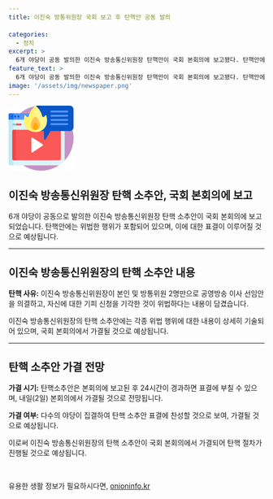 ```yaml
---
title: 이진숙 방통위원장 국회 보고 후 탄핵안 공동 발의

categories:
  - 정치
excerpt: >
  6개 야당이 공동 발의한 이진숙 방송통신위원장 탄핵안이 국회 본회의에 보고됐다. 탄핵안에는 방통위원 2명만으로 공영방송 이사 선임안을 의결하고 기피 신청 기각한 것 등이 탄핵 사유로 담겼다. 탄핵소추안은 24시간 후 표결될 수 있어, 내일(2일) 본회의에서 가결될 것으로 예상된다. ※ 당신의 제보가 뉴스가 됩니다 [카카오톡] YTN 검색해 채널 추가 [전화] 02-398-8585 [메일] social@ytn.co.kr
feature_text: >
  6개 야당이 공동 발의한 이진숙 방송통신위원장 탄핵안이 국회 본회의에 보고됐다. 탄핵안에는 방통위원 2명만으로 공영방송 이사 선임안을 의결하고 기피 신청 기각한 것 등이 탄핵 사유로 담겼다. 탄핵소추안은 24시간 후 표결될 수 있어, 내일(2일) 본회의에서 가결될 것으로 예상된다. ※ 당신의 제보가 뉴스가 됩니다 [카카오톡] YTN 검색해 채널 추가 [전화] 02-398-8585 [메일] social@ytn.co.kr
image: '/assets/img/newspaper.png'
---
```


<p><img src="/assets/img/news.png" alt="rentncar 속보" /></p>

<h2>이진숙 방송통신위원장 탄핵 소추안, 국회 본회의에 보고</h2>

<p data-ke-size="size16">6개 야당이 공동으로 발의한 이진숙 방송통신위원장 탄핵 소추안이 국회 본회의에 보고되었습니다. 탄핵안에는 위법한 행위가 포함되어 있으며, 이에 대한 표결이 이루어질 것으로 예상됩니다.</p>

<hr>

<h2 data-ke-size="size26">이진숙 방송통신위원장의 탄핵 소추안 내용</h2>

<p><b>탄핵 사유:</b> 이진숙 방송통신위원장이 본인 및 방통위원 2명만으로 공영방송 이사 선임안을 의결하고, 자신에 대한 기피 신청을 기각한 것이 위법하다는 내용이 담겼습니다.</p>

<p>이진숙 방송통신위원장의 탄핵 소추안에는 각종 위법 행위에 대한 내용이 상세히 기술되어 있으며, 국회 본회의에서 가결될 것으로 예상됩니다.</p>

<hr>

<h2 data-ke-size="size26">탄핵 소추안 가결 전망</h2>

<p><b>가결 시기:</b> 탄핵소추안은 본회의에 보고된 후 24시간이 경과하면 표결에 부칠 수 있으며, 내일(2일) 본회의에서 가결될 것으로 전망됩니다.</p>

<p><b>가결 여부:</b> 다수의 야당이 집결하여 탄핵 소추안 표결에 찬성할 것으로 보여, 가결될 것으로 예상됩니다.</p>

<p>이로써 이진숙 방송통신위원장의 탄핵 소추안이 국회 본회의에서 가결되어 탄핵 절차가 진행될 것으로 예상됩니다.</p>

<p data-ke-size="size16">&nbsp;</p>
유용한 생활 정보가 필요하시다면, <a href="https://onioninfo.kr" rel="dofollow">onioninfo.kr</a>


